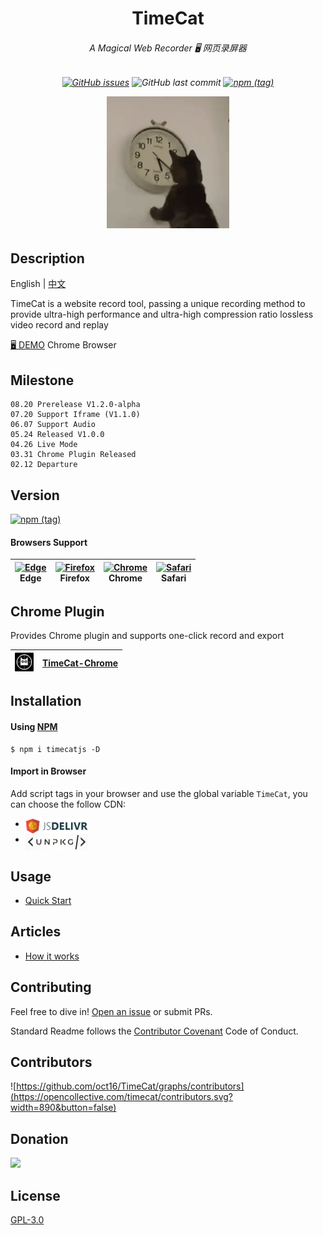 <p align="center">
<h1 align="center">TimeCat</h1>
<h6 align="center">
A Magical Web Recorder 🖥 网页录屏器
</h6>
<h6 align="center">

[![GitHub issues](https://img.shields.io/github/issues-raw/oct16/TimeCat)](https://github.com/oct16/TimeCat/issues) ![GitHub last commit](https://img.shields.io/github/last-commit/oct16/timecat) [![npm (tag)](https://img.shields.io/npm/v/timecatjs/latest)](https://www.npmjs.com/package/timecatjs)

<img src="./timecat.gif">
</h6>

## Description

English | [中文](./README.cn.md)

TimeCat is a website record tool, passing a unique recording method to provide ultra-high performance and ultra-high compression ratio lossless video record and replay

[🖥 DEMO](https://oct16.github.io/TimeCat) Chrome Browser

## Milestone
    08.20 Prerelease V1.2.0-alpha
    07.20 Support Iframe (V1.1.0)
    06.07 Support Audio
    05.24 Released V1.0.0
    04.26 Live Mode    
    03.31 Chrome Plugin Released
    02.12 Departure

## Version 

[![npm (tag)](https://img.shields.io/npm/v/timecatjs/latest)](https://www.npmjs.com/package/timecatjs)

#### Browsers Support

| [<img src="https://raw.githubusercontent.com/alrra/browser-logos/master/src/edge/edge_48x48.png" alt="Edge" width="24px" height="24px" />](http://godban.github.io/browsers-support-badges/)<br/>Edge | [<img src="https://raw.githubusercontent.com/alrra/browser-logos/master/src/firefox/firefox_48x48.png" alt="Firefox" width="24px" height="24px" />](http://godban.github.io/browsers-support-badges/)<br/>Firefox | [<img src="https://raw.githubusercontent.com/alrra/browser-logos/master/src/chrome/chrome_48x48.png" alt="Chrome" width="24px" height="24px" />](http://godban.github.io/browsers-support-badges/)<br/>Chrome | [<img src="https://raw.githubusercontent.com/alrra/browser-logos/master/src/safari/safari_48x48.png" alt="Safari" width="24px" height="24px" />](http://godban.github.io/browsers-support-badges/)<br/>Safari |
| - | - | - | - |

## Chrome Plugin

Provides Chrome plugin and supports one-click record and export

| <img src="articles/images/logo.png" width="30">| [TimeCat-Chrome](https://chrome.google.com/webstore/detail/timecat-chrome/jgnkkambbdmhfdbdbkljlenddlbplhal?hl=en&authuser=0) |
|--|--|

## Installation

#### Using [NPM](https://www.npmjs.com/package/timecatjs)
```shell
$ npm i timecatjs -D
```

#### Import in Browser

Add script tags in your browser and use the global variable ``TimeCat``, you can choose the follow CDN:

- <a href="https://www.jsdelivr.com/package/npm/timecatjs"><img align="top" width="100" src="./articles/images/jsdelivr.png"></a>
- <a href="https://unpkg.com/timecatjs"><img align="top" width="100" src="./articles/images/unpkg.png"></a>

## Usage
 - [Quick Start](articles/quick-start.md)

## Articles
 - [How it works](articles/technology.md)

## Contributing

Feel free to dive in! [Open an issue](https://github.com/oct16/TimeCat/issues/new/choose) or submit PRs.

Standard Readme follows the [Contributor Covenant](https://www.contributor-covenant.org/version/2/0/code_of_conduct/) Code of Conduct.

## Contributors

![https://github.com/oct16/TimeCat/graphs/contributors](https://opencollective.com/timecat/contributors.svg?width=890&button=false)

## Donation

<a href="https://opencollective.com/timecat">
<img width=150 src="https://opencollective.com/static/images/opencollectivelogo-footer-n.svg" />
</a>

## License

[GPL-3.0](LICENSE)
